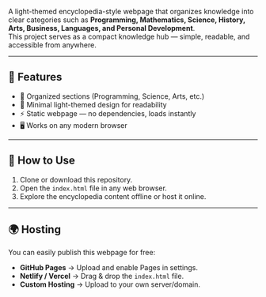 A light-themed encyclopedia-style webpage that organizes knowledge into clear categories such as **Programming, Mathematics, Science, History, Arts, Business, Languages, and Personal Development**.  
This project serves as a compact knowledge hub — simple, readable, and accessible from anywhere.

---

## 📌 Features
- 📖 Organized sections (Programming, Science, Arts, etc.)
- 🎨 Minimal light-themed design for readability
- ⚡ Static webpage — no dependencies, loads instantly
- 🖥️ Works on any modern browser

---

## 🚀 How to Use
1. Clone or download this repository.
2. Open the `index.html` file in any web browser.
3. Explore the encyclopedia content offline or host it online.

---

## 🌍 Hosting
You can easily publish this webpage for free:
- **GitHub Pages** → Upload and enable Pages in settings.
- **Netlify / Vercel** → Drag & drop the `index.html` file.
- **Custom Hosting** → Upload to your own server/domain.
